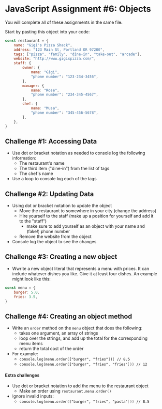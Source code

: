 # JavaScript Assignment #6: Objects

You will complete all of these assignments in the same file.

Start by pasting this object into your code:

```javascript
const restaurant = {
    name: "Gigi's Pizza Shack",
    address: "123 Main St, Portland OR 97200",
    tags: ["pizza", "family", "dine-in", "take-out", "arcade"],
    website: "http://www.gigispizza.com/",
    staff: {
        owner: {
            name: "Gigi",
            "phone number": "123-234-3456",
        },
        manager: {
            name: "Rose",
            "phone number": "234-345-4567",
        },
        chef: {
            name: "Musa",
            "phone number": "345-456-5678",
        },
    },
}
```

## Challenge #1: Accessing Data

-   Use dot or bracket notation as needed to console log the following information:
    -   The restaurant's name
    -   The third item ("dine-in") from the list of tags
    -   The chef's name
-   Use a loop to console log each of the tags

## Challenge #2: Updating Data

-   Using dot or bracket notation to update the object
    -   Move the restaurant to somewhere in your city (change the address)
    -   Hire yourself to the staff (make up a position for yourself and add it to the "staff")
        -   make sure to add yourself as an object with your name and (fake!) phone number
    -   Remove the website from the object
-   Console log the object to see the changes

## Challenge #3: Creating a new object

-   Wwrite a new object literal that represents a menu with prices. It can include whatever dishes you like. Give it at least four dishes. An example might look like this:

```javascript
const menu = {
    burger: 5.0,
    fries: 3.5,
}
```

## Challenge #4: Creating an object method

-   Write an `order` method on the `menu` object that does the following:
    -   takes one argument, an array of strings
    -   loop over the strings, and add up the total for the corresponding menu items
    -   return the total cost of the order
-   For example:
    -   `console.log(menu.order(["burger", "fries"])) // 8.5`
    -   `console.log(menu.order(["burger", "fries", "fries"])) // 12`

#### Extra challenges

-   Use dot or bracket notation to add the menu to the restaurant object
    -   Make an order using `restaurant.menu.order()`
-   Ignore invalid inputs:
    -   `console.log(menu.order(["burger", "fries", "pasta"])) // 8.5`
